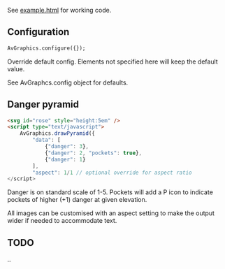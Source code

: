 See [example.html](example.html) for working code.

## Configuration

```html
AvGraphics.configure({});
```

Override default config. Elements not specified here will keep the default value.

See AvGraphcs.config object for defaults.

## Danger pyramid

```html
<svg id="rose" style="height:5em" />
<script type="text/javascript">
	AvGraphics.drawPyramid({
		"data": [
			{"danger": 3},
			{"danger": 2, "pockets": true},
			{"danger": 1}
		],
		"aspect": 1/1 // optional override for aspect ratio
</script>
```

Danger is on standard scale of 1-5. Pockets will add a P icon to indicate pockets of higher (+1) danger at given elevation.

All images can be customised with an aspect setting to make the output wider if needed to accommodate text.

## TODO

..
